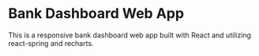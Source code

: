 # Bank Dashboard Web App

This is a responsive bank dashboard web app built with React and utilizing react-spring and recharts.
